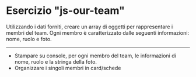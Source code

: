 # Esercizio "js-our-team"

Utilizzando i dati forniti, creare un array di oggetti per rappresentare i membri del team.
Ogni membro è caratterizzato dalle seguenti informazioni: nome, ruolo e foto.

---

- Stampare su console, per ogni membro del team, le informazioni di nome, ruolo e la stringa della foto.
- Organizzare i singoli membri in card/schede
